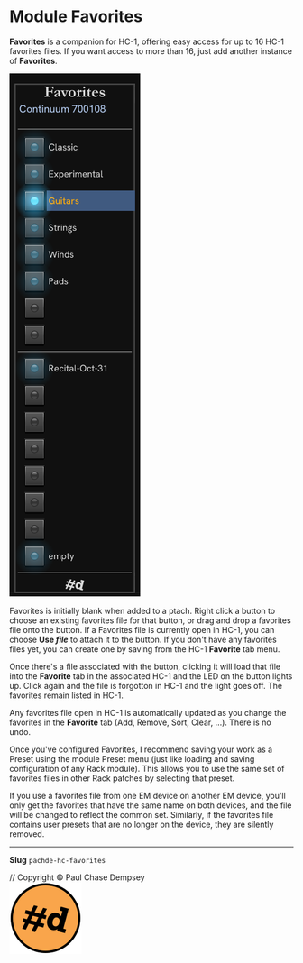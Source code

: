 # Module Favorites

**Favorites** is a companion for HC-1, offering easy access for up to 16 HC-1 favorites files.
If you want access to more than 16, just add another instance of **Favorites**.

![Favorites module](./image/Favorites.png)

Favorites is initially blank when added to a ptach. Right click a button to choose an existing favorites file for that button, or drag and drop a favorites file onto the button.
If a Favorites file is currently open in HC-1, you can choose **Use _file_** to attach it to the button.
If you don't have any favorites files yet, you can create one by saving from the HC-1 **Favorite** tab menu.

Once there's a file associated with the button, clicking it will load that file into the **Favorite** tab in the associated HC-1 and the LED on the button lights up.
Click again and the file is forgotton in HC-1 and the light goes off. The favorites remain listed in HC-1.

Any favorites file open in HC-1 is automatically updated as you change the favorites in the **Favorite** tab (Add, Remove, Sort, Clear, ...). There is no undo.

Once you've configured Favorites, I recommend saving your work as a Preset using the module Preset menu (just like loading and saving configuration of any Rack module).
This allows you to use the same set of favorites files in other Rack patches by selecting that preset.

If you use a favorites file from one EM device on another EM device, you'll only get the favorites that have the same name on both devices, and the file will be changed to reflect the common set.
Similarly, if the favorites file contains user presets that are no longer on the device, they are silently removed.

---

**Slug** `pachde-hc-favorites`

// Copyright © Paul Chase Dempsey\
![pachde (#d) logo](./image/Logo.svg)
